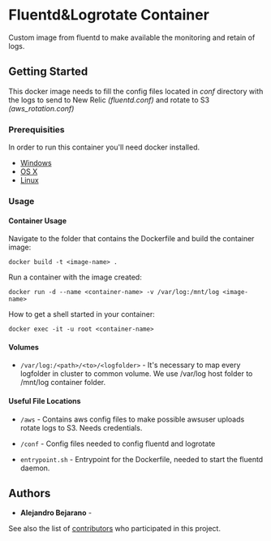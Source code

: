 # Fluentd&Logrotate Container

Custom image from fluentd to make available the monitoring and retain of logs.

## Getting Started

This docker image needs to fill the config files located in _conf_ directory with the logs to send to New Relic _(fluentd.conf)_ and rotate to S3 _(aws_rotation.conf)_
### Prerequisities

In order to run this container you'll need docker installed.

* [Windows](https://docs.docker.com/windows/started)
* [OS X](https://docs.docker.com/mac/started/)
* [Linux](https://docs.docker.com/linux/started/)

### Usage


#### Container Usage
Navigate to the folder that contains the Dockerfile and build the container image:
```shell
docker build -t <image-name> .
```
Run a container with the image created:
```shell
docker run -d --name <container-name> -v /var/log:/mnt/log <image-name>
```

How to get a shell started in your container:

```shell
docker exec -it -u root <container-name>
```

#### Volumes

* `/var/log:/<path>/<to>/<logfolder>` - It's necessary to map every logfolder in cluster to common volume. 
We use /var/log host folder to /mnt/log container folder.

#### Useful File Locations

* `/aws` - Contains aws config files to make possible awsuser uploads rotate logs to S3. Needs credentials.
  
* `/conf` - Config files needed to config fluentd and logrotate

* `entrypoint.sh` - Entrypoint for the Dockerfile, needed to start the fluentd daemon.

## Authors

* **Alejandro Bejarano** -

See also the list of [contributors]() who 
participated in this project.
